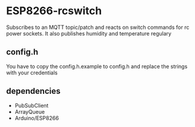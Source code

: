 # ESP8266-rcswitch

Subscribes to an MQTT topic/patch and reacts on switch commands for rc power sockets. It also publishes humidity and temperature regulary

## config.h

You have to copy the config.h.example to config.h and replace the strings with your credentials

## dependencies

* PubSubClient
* ArrayQueue
* Arduino/ESP8266
